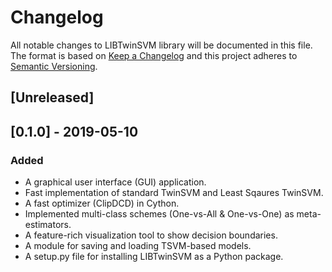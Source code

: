 # Changelog
All notable changes to LIBTwinSVM library will be documented in this file. The format is based on [Keep a Changelog](http://keepachangelog.com/en/1.0.0/) and this project adheres to [Semantic Versioning](http://semver.org/spec/v2.0.0.html).

## [Unreleased]
## [0.1.0] - 2019-05-10
### Added
- A graphical user interface (GUI) application.
- Fast implementation of standard TwinSVM and Least Sqaures TwinSVM.
- A fast optimizer (ClipDCD) in Cython.
- Implemented multi-class schemes (One-vs-All & One-vs-One) as meta-estimators.
- A feature-rich visualization tool to show decision boundaries.
- A module for saving and loading TSVM-based models.
- A setup.py file for installing LIBTwinSVM as a Python package.
